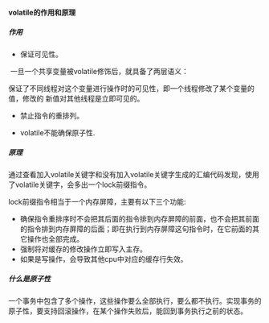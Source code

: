 #### volatile的作用和原理

##### 作用

- 保证可见性。

​       一旦一个共享变量被volatile修饰后，就具备了两层语义：

   保证了不同线程对这个变量进行操作时的可见性，即一个线程修改了某个变量的值，修改的    新值对其他线程是立即可见的。

- 禁止指令的重排列。

- volatile不能确保原子性.

##### 原理

通过查看加入volatile关键字和没有加入volatile关键字生成的汇编代码发现，使用了volatile关键字，会多出一个lock前缀指令。

lock前缀指令相当于一个内存屏障，主要有以下三个功能:

- 确保指令重排序时不会把其后面的指令排到内存屏障的前面，也不会把其前面的指令排到内存屏障的后面；即在执行到内存屏障这句指令时，在它前面的其它操作也全部完成。
- 强制将对缓存的修改操作立即写入主存。
- 如果是写操作，会导致其他cpu中对应的缓存行失效。



##### 什么是原子性

一个事务中包含了多个操作，这些操作要么全部执行，要么都不执行。实现事务的原子性，要支持回滚操作，在某个操作失败后，能回到事务执行之前的状态。